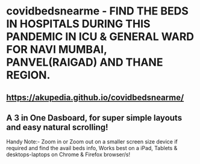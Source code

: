 # covidbedsnearme - FIND THE BEDS IN HOSPITALS DURING THIS PANDEMIC IN ICU & GENERAL WARD FOR NAVI MUMBAI, PANVEL(RAIGAD) AND THANE REGION.

## https://akupedia.github.io/covidbedsnearme/

## A 3 in One Dasboard, for super simple layouts and easy natural scrolling!

Handy Note:- Zoom in or Zoom out on a smaller screen size device if required and find the avail beds info, Works best on a iPad, Tablets & desktops-laptops on Chrome & Firefox browser/s!
